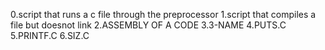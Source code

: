 0.script that runs a c file through the preprocessor
1.script that compiles a file but doesnot link
2.ASSEMBLY OF A CODE
3.3-NAME
4.PUTS.C
5.PRINTF.C
6.SIZ.C

